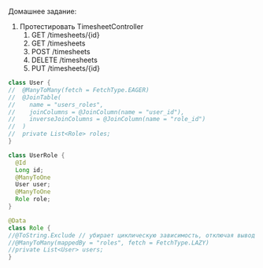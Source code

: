 Домашнее задание: 
1. Протестировать TimesheetController
    1. GET /timesheets/{id}
    2. GET /timesheets
    3. POST /timesheets
    4. DELETE /timesheets
    5. PUT /timesheets/{id}


```java
class User {
//  @ManyToMany(fetch = FetchType.EAGER)
//  @JoinTable(
//    name = "users_roles",
//    joinColumns = @JoinColumn(name = "user_id"),
//    inverseJoinColumns = @JoinColumn(name = "role_id")
//  )
//  private List<Role> roles;
}

class UserRole {
  @Id
  Long id;
  @ManyToOne
  User user;
  @ManyToOne
  Role role;
}

@Data
class Role {
//@ToString.Exclude // убирает циклическую зависимость, отключая вывод в Tostring 
//@ManyToMany(mappedBy = "roles", fetch = FetchType.LAZY)
//private List<User> users;
} 
```